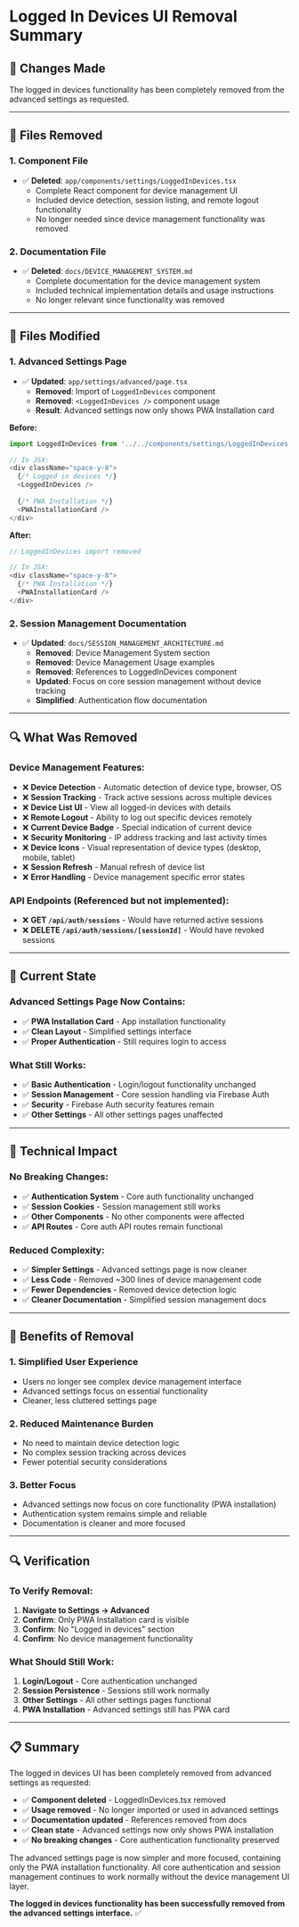 # Logged In Devices UI Removal Summary

## 🎯 **Changes Made**

The logged in devices functionality has been completely removed from the advanced settings as requested.

---

## 📁 **Files Removed**

### **1. Component File**
- ✅ **Deleted**: `app/components/settings/LoggedInDevices.tsx`
  - Complete React component for device management UI
  - Included device detection, session listing, and remote logout functionality
  - No longer needed since device management functionality was removed

### **2. Documentation File**
- ✅ **Deleted**: `docs/DEVICE_MANAGEMENT_SYSTEM.md`
  - Complete documentation for the device management system
  - Included technical implementation details and usage instructions
  - No longer relevant since functionality was removed

---

## 📝 **Files Modified**

### **1. Advanced Settings Page**
- ✅ **Updated**: `app/settings/advanced/page.tsx`
  - **Removed**: Import of `LoggedInDevices` component
  - **Removed**: `<LoggedInDevices />` component usage
  - **Result**: Advanced settings now only shows PWA Installation card

**Before:**
```typescript
import LoggedInDevices from '../../components/settings/LoggedInDevices';

// In JSX:
<div className="space-y-8">
  {/* Logged in devices */}
  <LoggedInDevices />
  
  {/* PWA Installation */}
  <PWAInstallationCard />
</div>
```

**After:**
```typescript
// LoggedInDevices import removed

// In JSX:
<div className="space-y-8">
  {/* PWA Installation */}
  <PWAInstallationCard />
</div>
```

### **2. Session Management Documentation**
- ✅ **Updated**: `docs/SESSION_MANAGEMENT_ARCHITECTURE.md`
  - **Removed**: Device Management System section
  - **Removed**: Device Management Usage examples
  - **Removed**: References to LoggedInDevices component
  - **Updated**: Focus on core session management without device tracking
  - **Simplified**: Authentication flow documentation

---

## 🔍 **What Was Removed**

### **Device Management Features:**
- ❌ **Device Detection** - Automatic detection of device type, browser, OS
- ❌ **Session Tracking** - Track active sessions across multiple devices  
- ❌ **Device List UI** - View all logged-in devices with details
- ❌ **Remote Logout** - Ability to log out specific devices remotely
- ❌ **Current Device Badge** - Special indication of current device
- ❌ **Security Monitoring** - IP address tracking and last activity times
- ❌ **Device Icons** - Visual representation of device types (desktop, mobile, tablet)
- ❌ **Session Refresh** - Manual refresh of device list
- ❌ **Error Handling** - Device management specific error states

### **API Endpoints (Referenced but not implemented):**
- ❌ **GET `/api/auth/sessions`** - Would have returned active sessions
- ❌ **DELETE `/api/auth/sessions/[sessionId]`** - Would have revoked sessions

---

## 🎯 **Current State**

### **Advanced Settings Page Now Contains:**
- ✅ **PWA Installation Card** - App installation functionality
- ✅ **Clean Layout** - Simplified settings interface
- ✅ **Proper Authentication** - Still requires login to access

### **What Still Works:**
- ✅ **Basic Authentication** - Login/logout functionality unchanged
- ✅ **Session Management** - Core session handling via Firebase Auth
- ✅ **Security** - Firebase Auth security features remain
- ✅ **Other Settings** - All other settings pages unaffected

---

## 🔧 **Technical Impact**

### **No Breaking Changes:**
- ✅ **Authentication System** - Core auth functionality unchanged
- ✅ **Session Cookies** - Session management still works
- ✅ **Other Components** - No other components were affected
- ✅ **API Routes** - Core auth API routes remain functional

### **Reduced Complexity:**
- ✅ **Simpler Settings** - Advanced settings page is now cleaner
- ✅ **Less Code** - Removed ~300 lines of device management code
- ✅ **Fewer Dependencies** - Removed device detection logic
- ✅ **Cleaner Documentation** - Simplified session management docs

---

## 🚀 **Benefits of Removal**

### **1. Simplified User Experience**
- Users no longer see complex device management interface
- Advanced settings focus on essential functionality
- Cleaner, less cluttered settings page

### **2. Reduced Maintenance Burden**
- No need to maintain device detection logic
- No complex session tracking across devices
- Fewer potential security considerations

### **3. Better Focus**
- Advanced settings now focus on core functionality (PWA installation)
- Authentication system remains simple and reliable
- Documentation is cleaner and more focused

---

## 🔍 **Verification**

### **To Verify Removal:**
1. **Navigate to Settings → Advanced**
2. **Confirm**: Only PWA Installation card is visible
3. **Confirm**: No "Logged in devices" section
4. **Confirm**: No device management functionality

### **What Should Still Work:**
1. **Login/Logout** - Core authentication unchanged
2. **Session Persistence** - Sessions still work normally
3. **Other Settings** - All other settings pages functional
4. **PWA Installation** - Advanced settings still has PWA card

---

## 📋 **Summary**

The logged in devices UI has been completely removed from advanced settings as requested:

- ✅ **Component deleted** - LoggedInDevices.tsx removed
- ✅ **Usage removed** - No longer imported or used in advanced settings
- ✅ **Documentation updated** - References removed from docs
- ✅ **Clean state** - Advanced settings now only shows PWA installation
- ✅ **No breaking changes** - Core authentication functionality preserved

The advanced settings page is now simpler and more focused, containing only the PWA installation functionality. All core authentication and session management continues to work normally without the device management UI layer.

**The logged in devices functionality has been successfully removed from the advanced settings interface.** ✅
